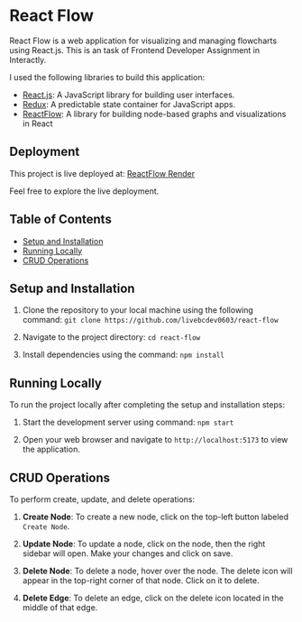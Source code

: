 # React Flow

React Flow is a web application for visualizing and managing flowcharts using React.js. This is an task of Frontend Developer Assignment in Interactly.

I used the following libraries to build this application:

- [React.js](https://reactjs.org/): A JavaScript library for building user interfaces.
- [Redux](https://redux.js.org/): A predictable state container for JavaScript apps.
- [ReactFlow](https://reactflow.dev/): A library for building node-based graphs and visualizations in React

## Deployment

This project is live deployed at: [ReactFlow Render](https://react-flow-adrianliu.vercel.app/)

Feel free to explore the live deployment.

## Table of Contents

- [Setup and Installation](#setup-and-installation)
- [Running Locally](#running-locally)
- [CRUD Operations](#crud-operations)

## Setup and Installation

1. Clone the repository to your local machine using the following command: `git clone https://github.com/livebcdev0603/react-flow`

2. Navigate to the project directory: `cd react-flow`

3. Install dependencies using the command: `npm install`

## Running Locally

To run the project locally after completing the setup and installation steps:

1. Start the development server using command: `npm start`

2. Open your web browser and navigate to `http://localhost:5173` to view the application.

## CRUD Operations

To perform create, update, and delete operations:

1. **Create Node**: To create a new node, click on the top-left button labeled `Create Node`.

2. **Update Node**: To update a node, click on the node, then the right sidebar will open. Make your changes and click on save.

3. **Delete Node**: To delete a node, hover over the node. The delete icon will appear in the top-right corner of that node. Click on it to delete.

4. **Delete Edge**: To delete an edge, click on the delete icon located in the middle of that edge.
